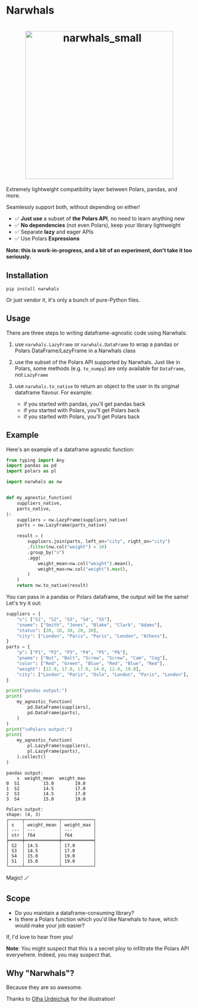 # Narwhals

<h1 align="center">
	<img
		width="400"
		alt="narwhals_small"
		src="https://github.com/MarcoGorelli/narwhals/assets/33491632/26be901e-5383-49f2-9fbd-5c97b7696f27">
</h1>

Extremely lightweight compatibility layer between Polars, pandas, and more.

Seamlessly support both, without depending on either!

- ✅ **Just use** a subset of **the Polars API**, no need to learn anything new
- ✅ **No dependencies** (not even Polars), keep your library lightweight
- ✅ Separate **lazy** and eager APIs
- ✅ Use Polars **Expressions**

**Note: this is work-in-progress, and a bit of an experiment, don't take it too seriously**.

## Installation

```
pip install narwhals
```
Or just vendor it, it's only a bunch of pure-Python files.

## Usage

There are three steps to writing dataframe-agnostic code using Narwhals:

1. use `narwhals.LazyFrame` or `narwhals.DataFrame` to wrap a pandas or Polars
   DataFrame/LazyFrame in a Narwhals class
2. use the subset of the Polars API supported by Narwhals. Just like in Polars,
   some methods (e.g. `to_numpy`) are only available for `DataFrame`, not `LazyFrame`
3. use `narwhals.to_native` to return an object to the user in its original
   dataframe flavour. For example:

   - if you started with pandas, you'll get pandas back
   - if you started with Polars, you'll get Polars back
   - if you started with Polars, you'll get Polars back
   
## Example

Here's an example of a dataframe agnostic function:

```python
from typing import Any
import pandas as pd
import polars as pl

import narwhals as nw


def my_agnostic_function(
    suppliers_native,
    parts_native,
):
    suppliers = nw.LazyFrame(suppliers_native)
    parts = nw.LazyFrame(parts_native)

    result = (
        suppliers.join(parts, left_on="city", right_on="city")
        .filter(nw.col("weight") > 10)
        .group_by("s")
        .agg(
            weight_mean=nw.col("weight").mean(),
            weight_max=nw.col("weight").max(),
        )
    )
    return nw.to_native(result)
```
You can pass in a pandas or Polars dataframe, the output will be the same!
Let's try it out:

```python
suppliers = {
    "s": ["S1", "S2", "S3", "S4", "S5"],
    "sname": ["Smith", "Jones", "Blake", "Clark", "Adams"],
    "status": [20, 10, 30, 20, 30],
    "city": ["London", "Paris", "Paris", "London", "Athens"],
}
parts = {
    "p": ["P1", "P2", "P3", "P4", "P5", "P6"],
    "pname": ["Nut", "Bolt", "Screw", "Screw", "Cam", "Cog"],
    "color": ["Red", "Green", "Blue", "Red", "Blue", "Red"],
    "weight": [12.0, 17.0, 17.0, 14.0, 12.0, 19.0],
    "city": ["London", "Paris", "Oslo", "London", "Paris", "London"],
}

print("pandas output:")
print(
    my_agnostic_function(
        pd.DataFrame(suppliers),
        pd.DataFrame(parts),
    )
)
print("\nPolars output:")
print(
    my_agnostic_function(
        pl.LazyFrame(suppliers),
        pl.LazyFrame(parts),
    ).collect()
)
```

```
pandas output:
    s  weight_mean  weight_max
0  S1         15.0        19.0
1  S2         14.5        17.0
2  S3         14.5        17.0
3  S4         15.0        19.0

Polars output:
shape: (4, 3)
┌─────┬─────────────┬────────────┐
│ s   ┆ weight_mean ┆ weight_max │
│ --- ┆ ---         ┆ ---        │
│ str ┆ f64         ┆ f64        │
╞═════╪═════════════╪════════════╡
│ S2  ┆ 14.5        ┆ 17.0       │
│ S3  ┆ 14.5        ┆ 17.0       │
│ S4  ┆ 15.0        ┆ 19.0       │
│ S1  ┆ 15.0        ┆ 19.0       │
└─────┴─────────────┴────────────┘
```
Magic! 🪄 

## Scope

- Do you maintain a dataframe-consuming library?
- Is there a Polars function which you'd like Narwhals to have, which would make your job easier?

If, I'd love to hear from you!

**Note**: You might suspect that this is a secret ploy to infiltrate the Polars API everywhere.
Indeed, you may suspect that.

## Why "Narwhals"?

Because they are so awesome.

Thanks to [Olha Urdeichuk](https://www.fiverr.com/olhaurdeichuk) for the illustration!
